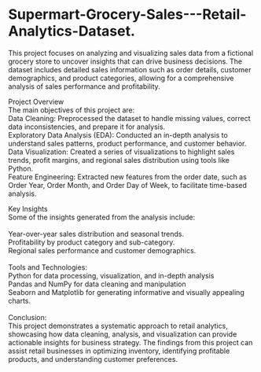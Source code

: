 # Supermart-Grocery-Sales---Retail-Analytics-Dataset.
This project focuses on analyzing and visualizing sales data from a fictional grocery store to uncover insights that can drive business decisions. The dataset includes detailed sales information such as order details, customer demographics, and product categories, allowing for a comprehensive analysis of sales performance and profitability.
<br>


Project Overview <br>
The main objectives of this project are: <br>
Data Cleaning: Preprocessed the dataset to handle missing values, correct data inconsistencies, and prepare it for analysis. <br>
Exploratory Data Analysis (EDA): Conducted an in-depth analysis to understand sales patterns, product performance, and customer behavior. <br>
Data Visualization: Created a series of visualizations to highlight sales trends, profit margins, and regional sales distribution using tools like Python. <br>
Feature Engineering: Extracted new features from the order date, such as Order Year, Order Month, and Order Day of Week, to facilitate time-based analysis. <br>

Key Insights <br>
Some of the insights generated from the analysis include:<br>
<br>
Year-over-year sales distribution and seasonal trends.<br>
Profitability by product category and sub-category.<br>
Regional sales performance and customer demographics.<br>
<br>
Tools and Technologies:<br>
Python for data processing, visualization, and in-depth analysis <br>
Pandas and NumPy for data cleaning and manipulation <br>
Seaborn and Matplotlib for generating informative and visually appealing charts. <br>
<br>
Conclusion: <br>
This project demonstrates a systematic approach to retail analytics, showcasing how data cleaning, analysis, and visualization can provide actionable insights for business strategy. The findings from this project can assist retail businesses in optimizing inventory, identifying profitable products, and understanding customer preferences.
